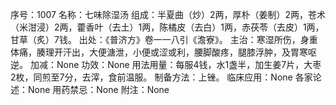 序号：1007
名称：七味除湿汤
组成：半夏曲（炒）2两，厚朴（姜制）2两，苍术（米泔浸）2两，藿香叶（去土）1两，陈橘皮（去白）1两，赤茯苓（去皮）1两，甘草（炙）7钱。
出处：《普济方》卷一一八引《澹寮》。
主治：寒湿所伤，身重体痛，腠理开汗出，大便溏泄，小便或涩或利，腰脚酸疼，腿膝浮肿，及胃寒呕逆。
加减：None
功效：None
用法用量：每服4钱，水1盏半，加生姜7片，大枣2枚，同煎至7分，去滓，食前温服。
制备方法：上锉。
临床应用：None
各家论述：None
用药禁忌：None
附注：None
